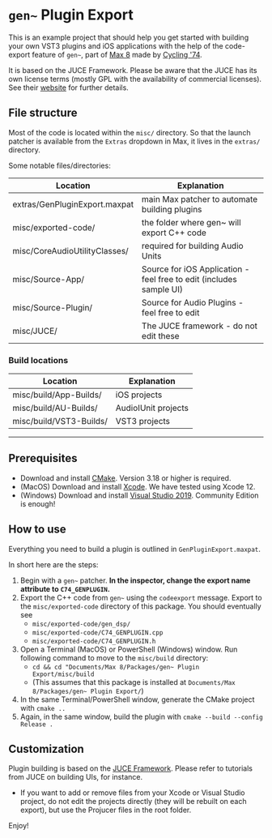 # `gen~` Plugin Export

This is an example project that should help you get started with building your own VST3 plugins and iOS applications with the help of the code-export feature of `gen~`, part of [Max 8](https://cycling74.com/max7/) made by [Cycling '74](https://cycling74.com/).

It is based on the JUCE Framework. Please be aware that the JUCE has its own license terms (mostly GPL with the availability of commercial licenses). See their [website](http://www.juce.com/) for further details.

## File structure

Most of the code is located within the `misc/` directory. So that the launch patcher is available from the `Extras` dropdown in Max, it lives in the `extras/` directory.

Some notable files/directories:

| Location | Explanation |
| ------------ | ------------- |
| extras/GenPluginExport.maxpat			| main Max patcher to automate building plugins |
| misc/exported-code/					| the folder where gen~ will export C++ code |
| misc/CoreAudioUtilityClasses/		| required for building Audio Units |
| misc/Source-App/					| Source for iOS Application - feel free to edit (includes sample UI) |
| misc/Source-Plugin/				| Source for Audio Plugins - feel free to edit |
| misc/JUCE/					        | The JUCE framework - do not edit these |


### Build locations
| Location | Explanation |
| ------------ | ------------- |
| misc/build/App-Builds/					| iOS projects |
| misc/build/AU-Builds/ 					| AudioIUnit projects |
| misc/build/VST3-Builds/ 				| VST3 projects |
---

## Prerequisites

- Download and install [CMake](https://cmake.org/download/). Version 3.18 or higher is required.
- (MacOS) Download and install [Xcode](https://developer.apple.com/xcode/resources/). We have tested using Xcode 12.
- (Windows) Download and install [Visual Studio 2019](https://visualstudio.microsoft.com/vs/). Community Edition is enough!


## How to use

Everything you need to build a plugin is outlined in `GenPluginExport.maxpat`.

In short here are the steps:
1. Begin with a `gen~` patcher. **In the inspector, change the export name attribute to `C74_GENPLUGIN`.**
2. Export the C++ code from `gen~` using the `codeexport` message. Export to the `misc/exported-code` directory of this package. You should eventually see 
   - `misc/exported-code/gen_dsp/`
   - `misc/exported-code/C74_GENPLUGIN.cpp`
   - `misc/exported-code/C74_GENPLUGIN.h`
3. Open a Terminal (MacOS) or PowerShell (Windows) window. Run following command to move to the `misc/build` directory:
   - `cd && cd "Documents/Max 8/Packages/gen~ Plugin Export/misc/build`
   - (This assumes that this package is installed at `Documents/Max 8/Packages/gen~ Plugin Export/`)
4. In the same Terminal/PowerShell window, generate the CMake project with `cmake ..`
5. Again, in the same window, build the plugin with `cmake --build --config Release .`

## Customization

Plugin building is based on the [JUCE Framework](http://www.juce.com/). Please refer to tutorials from JUCE on building UIs, for instance.

- If you want to add or remove files from your Xcode or Visual Studio project, do not edit the projects directly (they will be rebuilt on each export), but use the Projucer files in the root folder.

Enjoy!